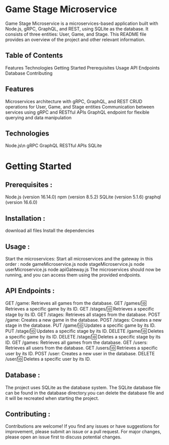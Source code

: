 # Game Stage Microservice
Game Stage Microservice is a microservices-based application built with Node.js, gRPC, GraphQL, and REST, 
using SQLite as the database. It consists of three entities: User, Game, and Stage. 
This README file provides an overview of the project and other relevant information.

## Table of Contents
Features
Technologies
Getting Started
Prerequisites
Usage
API Endpoints
Database
Contributing

## Features
Microservices architecture with gRPC, GraphQL, and REST
CRUD operations for User, Game, and Stage entities
Communication between services using gRPC and RESTful APIs
GraphQL endpoint for flexible querying and data manipulation

## Technologies
Node.js\n
gRPC
GraphQL
RESTful APIs
SQLite

# Getting Started

## Prerequisites :
Node.js (version 16.14.0)
npm (version 8.5.2)
SQLite (version 5.1.6)
graphql (version 16.6.0)

## Installation :
download all files
Install the dependencies

## Usage : 
Start the microservices:
Start all microservices and the gateway in this order :
node gameMicroservice.js
node stageMicroservice.js
node userMicroservice.js
node apiGateway.js
The microservices should now be running, and you can access them using the provided endpoints.

## API Endpoints :
GET /game: Retrieves all games from the database.
GET /games/:id: Retrieves a specific game by its ID.
GET /stages/:id: Retrieves a specific stage by its ID.
GET /stages: Retrieves all stages from the database.
POST /game: Creates a new game in the database.
POST /stages: Creates a new stage in the database.
PUT /game/:id: Updates a specific game by its ID.
PUT /stage/:id: Updates a specific stage by its ID.
DELETE /game/:id: Deletes a specific game by its ID.
DELETE /stage/:id: Deletes a specific stage by its ID.
GET /games: Retrieves all games from the database.
GET /users: Retrieves all users from the database.
GET /users/:id: Retrieves a specific user by its ID.
POST /user: Creates a new user in the database.
DELETE /user/:id: Deletes a specific user by its ID.

## Database :
The project uses SQLite as the database system. The SQLite database file can be found in the database directory.you can delete the database file and it will be recreated when starting the project.

## Contributing :
Contributions are welcome! If you find any issues or have suggestions for improvement, please submit an issue or a pull request. For major changes, please open an issue first to discuss potential changes.
